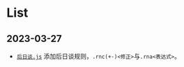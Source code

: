 List
===

2023-03-27
---

* [`后日谈.js`](./%E5%90%8E%E6%97%A5%E8%B0%88.js)
  添加后日谈规则，`.rnc(+-)<修正>`与`.rna<表达式>`。
